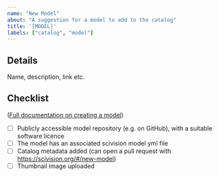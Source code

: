 ```yaml
---
name: "New Model"
about: "A suggestion for a model to add to the catalog"
title: '[MODEL]'
labels: ["catalog", "model"]
---
```


## Details

<!-- Please add details about the model below, when opening the issue -->

Name, description, link etc.


## Checklist

<!-- These tasks to be addressed after opening the issue - when they are all done, the issue can be closed -->

([Full documentation on creating a model](https://scivision.readthedocs.io/en/latest/model_repository_template.html))

- [ ] Publicly accessible model repository (e.g. on GitHub), with a suitable software licence
- [ ] The model has an associated scivision model yml file
- [ ] Catalog metadata added (can open a pull request with https://scivision.org/#/new-model)
- [ ] Thumbnail image uploaded
